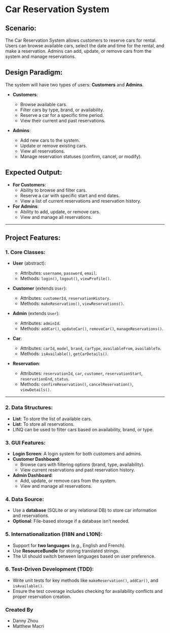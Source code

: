 # Car Reservation System

## Scenario:
The Car Reservation System allows customers to reserve cars for rental. Users can browse available cars, select the date and time for the rental, and make a reservation. Admins can add, update, or remove cars from the system and manage reservations.

## Design Paradigm:
The system will have two types of users: **Customers** and **Admins**.

- **Customers**:
  - Browse available cars.
  - Filter cars by type, brand, or availability.
  - Reserve a car for a specific time period.
  - View their current and past reservations.

- **Admins**:
  - Add new cars to the system.
  - Update or remove existing cars.
  - View all reservations.
  - Manage reservation statuses (confirm, cancel, or modify).

## Expected Output:
- **For Customers**:
  - Ability to browse and filter cars.
  - Reserve a car with specific start and end dates.
  - View a list of current reservations and reservation history.
- **For Admins**:
  - Ability to add, update, or remove cars.
  - View and manage all reservations.

---

## Project Features:

### 1. Core Classes:
- **User** (abstract):
  - Attributes: `username`, `password`, `email`.
  - Methods: `login()`, `logout()`, `viewProfile()`.

- **Customer** (extends `User`):
  - Attributes: `customerId`, `reservationHistory`.
  - Methods: `makeReservation()`, `viewReservations()`.

- **Admin** (extends `User`):
  - Attributes: `adminId`.
  - Methods: `addCar()`, `updateCar()`, `removeCar()`, `manageReservations()`.

- **Car**:
  - Attributes: `carId`, `model`, `brand`, `carType`, `availableFrom`, `availableTo`.
  - Methods: `isAvailable()`, `getCarDetails()`.

- **Reservation**:
  - Attributes: `reservationId`, `car`, `customer`, `reservationStart`, `reservationEnd`, `status`.
  - Methods: `confirmReservation()`, `cancelReservation()`, `viewDetails()`.

---

### 2. Data Structures:
- **List<Car>**: To store the list of available cars.
- **List<Reservation>**: To store all reservations.
- LINQ can be used to filter cars based on availability, brand, or type.

### 3. GUI Features:
- **Login Screen**: A login system for both customers and admins.
- **Customer Dashboard**:
  - Browse cars with filtering options (brand, type, availability).
  - View current reservations and past reservation history.
- **Admin Dashboard**:
  - Add, update, or remove cars from the system.
  - View and manage all reservations.

### 4. Data Source:
- Use a **database** (SQLite or any relational DB) to store car information and reservations.
- **Optional**: File-based storage if a database isn’t needed.

### 5. Internationalization (I18N and L10N):
- Support for **two languages** (e.g., English and French).
- Use **ResourceBundle** for storing translated strings.
- The UI should switch between languages based on user preference.

### 6. Test-Driven Development (TDD):
- Write unit tests for key methods like `makeReservation()`, `addCar()`, and `isAvailable()`.
- Ensure the test coverage includes checking for availability conflicts and proper reservation creation.

### **Created By**
- Danny Zhou
- Matthew Macri
